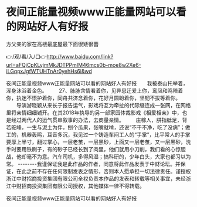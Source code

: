 # 夜间正能量视频www正能量网站可以看的网站好人有好报
方父亲的家在高楼最底屋最下面很矮很蕾

👉/观/看/入/口👉http://www.baidu.com/link?url=aFQjCpKLyjmMkJDTPPmIM46mcs0b-moe8w2Xe6-iLGqpxJgfWTUHTnAr0yehHs6i&wd

夜间正能量视频www正能量网站可以看的网站好人有好报　　我被泰山托举着，浑身沐浴着金色。
　　27、脉脉含情看着你，见异思迁爱上你，鸾凤和鸣陪着你，执迷不悟护着你，同舟共济念着你，花好月圆盼着你，坚韧不拔等着你。
　　导演游晓颖从来长于报告运气，影戏将互为牵扯的代际缀连成一张网，在网格里将亲情细细铺开。在其2018年执导的另一部家园体裁影戏《相爱相亲》中，也是经过两代人的运气贯串叙事的办法，去商量亲情。
　　庄稼人，胼指胝足，背若驼峰，一生与泥土为伴，刨个瓜果，张嘴就啃，还说“不干不净，吃了没病”；做工的，机器轰鸣，耳音多沉，我见过一个铸造车间工人的“手掌”，比平常人的手掌要厚上半寸，翻过掌心，一层老茧，一层黑砂，上面又一层老茧，又一层黑砂，洗手时要用铁刷子，有的砂子已经长到了肉里，他们就用小刀削，我们看的心惊胆战，他却毫不为意。汽车司机，多得风湿；搞科研的，少年白头，大家也都习以为常。
--------我谨保证我是此作品的作者，同意将此作品发表于中财论坛。并保证，在此之前不存在任何限制发表之情形，否则本人愿承担一切法律责任。谨授权浙江中财招商投资集团有限公司全权负责本作品的发表和转载等相关事宜，未经浙江中财招商投资集团有限公司授权，其他媒体一律不得转载。

夜间正能量视频www正能量网站可以看的网站好人有好报
